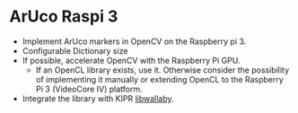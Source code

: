 # ArUco Raspi 3

* Implement ArUco markers in OpenCV on the Raspberry pi 3.
* Configurable Dictionary size
* If possible, accelerate OpenCV with the Raspberry Pi GPU.
  * If an OpenCL library exists, use it. Otherwise consider the possibility of implementing it manually or extending OpenCL to the Raspberry Pi 3 (VideoCore IV) platform.
* Integrate the library with KIPR [libwallaby](https://github.com/kipr/libwallaby).   
